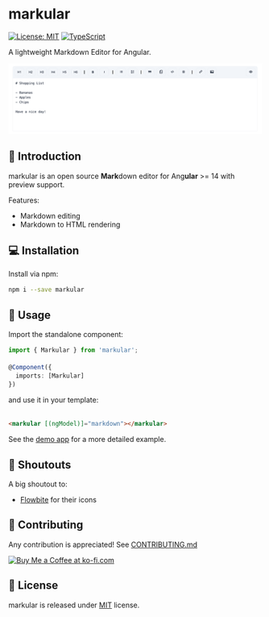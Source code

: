# markular

[![License: MIT](https://img.shields.io/badge/License-MIT-yellow.svg)](https://opensource.org/licenses/MIT)
[![TypeScript](https://img.shields.io/badge/%3C%2F%3E-TypeScript-%230074c1.svg)](http://www.typescriptlang.org/)

A lightweight Markdown Editor for Angular.

![Preview](https://raw.githubusercontent.com/larswaechter/markular/main/screenshots/preview.png)

## 📍 Introduction

markular is an open source **Mark**down editor for Ang**ular** >= 14 with preview support.

Features:

- Markdown editing
- Markdown to HTML rendering

## 💻 Installation

Install via npm:

```bash
npm i --save markular
```

## 🔨 Usage

Import the standalone component:

```ts
import { Markular } from 'markular';

@Component({
  imports: [Markular]
})
```

and use it in your template:

```html

<markular [(ngModel)]="markdown"></markular>
```

See the [demo app](https://github.com/larswaechter/markular/tree/main/projects/demo/src/app) for a more detailed example.

## 👋 Shoutouts

A big shoutout to:

- [Flowbite](https://flowbite.com/icons/) for their icons

## 🧩 Contributing

Any contribution is appreciated! See [CONTRIBUTING.md](https://github.com/larswaechter/markular/blob/master/CONTRIBUTING.md)

<a href='https://ko-fi.com/larswaechter' target='_blank'><img height='36' style='border:0px;height:36px;' src='https://storage.ko-fi.com/cdn/kofi3.png?v=6' border='0' alt='Buy Me a Coffee at ko-fi.com' /></a>

## 🔑 License

markular is released under [MIT](https://github.com/larswaechter/markular/blob/master/LICENSE) license.

